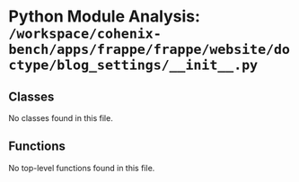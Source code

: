 # Python Module Analysis: `/workspace/cohenix-bench/apps/frappe/frappe/website/doctype/blog_settings/__init__.py`

## Classes

No classes found in this file.


## Functions

No top-level functions found in this file.
